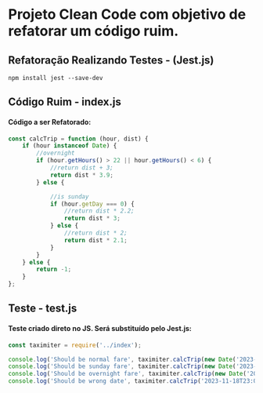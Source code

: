 # Projeto Clean Code com objetivo de refatorar um código ruim.

## Refatoração Realizando Testes - (Jest.js)
```
npm install jest --save-dev
```

## Código Ruim - index.js

#### Código a ser Refatorado:

```javaScript
const calcTrip = function (hour, dist) {
    if (hour instanceof Date) {
        //overnight
        if (hour.getHours() > 22 || hour.getHours() < 6) {
            //return dist + 3;
            return dist * 3.9;
        } else {

            //is sunday
            if (hour.getDay === 0) {
                //return dist * 2.2;
                return dist * 3;
            } else {
                //return dist * 2;
                return dist * 2.1;
            }
        }
    } else {
        return -1;
    }
};
```

## Teste - test.js

#### Teste criado direto no JS. Será substituído pelo Jest.js:

```javaScript
const taximiter = require('../index');

console.log('Should be normal fare', taximiter.calcTrip(new Date('2023-11-18T10:00'), 1000) === 2100);
console.log('Should be sunday fare', taximiter.calcTrip(new Date('2023-11-19T10:00'), 1000) === 3000);
console.log('Should be overnight fare', taximiter.calcTrip(new Date('2023-11-18T23:00'), 1000) === 3900);
console.log('Should be wrong date', taximiter.calcTrip('2023-11-18T23:00', 1000) === -1);
```


